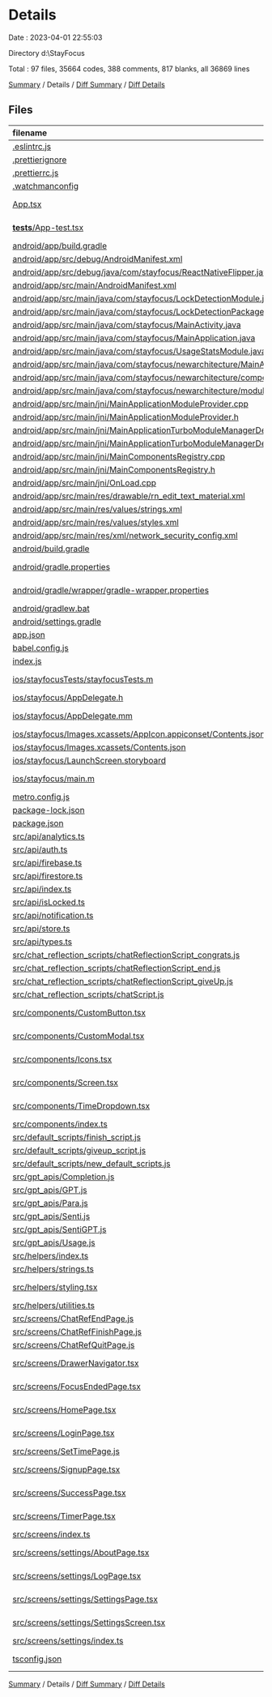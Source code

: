 # Details

Date : 2023-04-01 22:55:03

Directory d:\\StayFocus

Total : 97 files,  35664 codes, 388 comments, 817 blanks, all 36869 lines

[Summary](results.md) / Details / [Diff Summary](diff.md) / [Diff Details](diff-details.md)

## Files
| filename | language | code | comment | blank | total |
| :--- | :--- | ---: | ---: | ---: | ---: |
| [.eslintrc.js](/.eslintrc.js) | JavaScript | 16 | 0 | 1 | 17 |
| [.prettierignore](/.prettierignore) | Ignore | 2 | 0 | 0 | 2 |
| [.prettierrc.js](/.prettierrc.js) | JavaScript | 7 | 0 | 1 | 8 |
| [.watchmanconfig](/.watchmanconfig) | JSON | 1 | 0 | 1 | 2 |
| [App.tsx](/App.tsx) | TypeScript JSX | 69 | 1 | 9 | 79 |
| [__tests__/App-test.tsx](/__tests__/App-test.tsx) | TypeScript JSX | 7 | 4 | 4 | 15 |
| [android/app/build.gradle](/android/app/build.gradle) | Groovy | 157 | 131 | 32 | 320 |
| [android/app/src/debug/AndroidManifest.xml](/android/app/src/debug/AndroidManifest.xml) | XML | 11 | 0 | 3 | 14 |
| [android/app/src/debug/java/com/stayfocus/ReactNativeFlipper.java](/android/app/src/debug/java/com/stayfocus/ReactNativeFlipper.java) | Java | 60 | 8 | 6 | 74 |
| [android/app/src/main/AndroidManifest.xml](/android/app/src/main/AndroidManifest.xml) | XML | 27 | 0 | 3 | 30 |
| [android/app/src/main/java/com/stayfocus/LockDetectionModule.java](/android/app/src/main/java/com/stayfocus/LockDetectionModule.java) | Java | 43 | 3 | 10 | 56 |
| [android/app/src/main/java/com/stayfocus/LockDetectionPackage.java](/android/app/src/main/java/com/stayfocus/LockDetectionPackage.java) | Java | 22 | 0 | 8 | 30 |
| [android/app/src/main/java/com/stayfocus/MainActivity.java](/android/app/src/main/java/com/stayfocus/MainActivity.java) | Java | 40 | 12 | 11 | 63 |
| [android/app/src/main/java/com/stayfocus/MainApplication.java](/android/app/src/main/java/com/stayfocus/MainApplication.java) | Java | 74 | 14 | 12 | 100 |
| [android/app/src/main/java/com/stayfocus/UsageStatsModule.java](/android/app/src/main/java/com/stayfocus/UsageStatsModule.java) | Java | 68 | 0 | 15 | 83 |
| [android/app/src/main/java/com/stayfocus/newarchitecture/MainApplicationReactNativeHost.java](/android/app/src/main/java/com/stayfocus/newarchitecture/MainApplicationReactNativeHost.java) | Java | 83 | 20 | 14 | 117 |
| [android/app/src/main/java/com/stayfocus/newarchitecture/components/MainComponentsRegistry.java](/android/app/src/main/java/com/stayfocus/newarchitecture/components/MainComponentsRegistry.java) | Java | 22 | 8 | 7 | 37 |
| [android/app/src/main/java/com/stayfocus/newarchitecture/modules/MainApplicationTurboModuleManagerDelegate.java](/android/app/src/main/java/com/stayfocus/newarchitecture/modules/MainApplicationTurboModuleManagerDelegate.java) | Java | 30 | 10 | 9 | 49 |
| [android/app/src/main/jni/MainApplicationModuleProvider.cpp](/android/app/src/main/jni/MainApplicationModuleProvider.cpp) | C++ | 16 | 10 | 7 | 33 |
| [android/app/src/main/jni/MainApplicationModuleProvider.h](/android/app/src/main/jni/MainApplicationModuleProvider.h) | C++ | 11 | 0 | 6 | 17 |
| [android/app/src/main/jni/MainApplicationTurboModuleManagerDelegate.cpp](/android/app/src/main/jni/MainApplicationTurboModuleManagerDelegate.cpp) | C++ | 37 | 1 | 8 | 46 |
| [android/app/src/main/jni/MainApplicationTurboModuleManagerDelegate.h](/android/app/src/main/jni/MainApplicationTurboModuleManagerDelegate.h) | C++ | 25 | 5 | 9 | 39 |
| [android/app/src/main/jni/MainComponentsRegistry.cpp](/android/app/src/main/jni/MainComponentsRegistry.cpp) | C++ | 45 | 6 | 15 | 66 |
| [android/app/src/main/jni/MainComponentsRegistry.h](/android/app/src/main/jni/MainComponentsRegistry.h) | C++ | 23 | 1 | 9 | 33 |
| [android/app/src/main/jni/OnLoad.cpp](/android/app/src/main/jni/OnLoad.cpp) | C++ | 10 | 0 | 2 | 12 |
| [android/app/src/main/res/drawable/rn_edit_text_material.xml](/android/app/src/main/res/drawable/rn_edit_text_material.xml) | XML | 11 | 23 | 3 | 37 |
| [android/app/src/main/res/values/strings.xml](/android/app/src/main/res/values/strings.xml) | XML | 3 | 0 | 1 | 4 |
| [android/app/src/main/res/values/styles.xml](/android/app/src/main/res/values/styles.xml) | XML | 5 | 2 | 3 | 10 |
| [android/app/src/main/res/xml/network_security_config.xml](/android/app/src/main/res/xml/network_security_config.xml) | XML | 4 | 0 | 0 | 4 |
| [android/build.gradle](/android/build.gradle) | Groovy | 39 | 9 | 4 | 52 |
| [android/gradle.properties](/android/gradle.properties) | Java Properties | 6 | 26 | 9 | 41 |
| [android/gradle/wrapper/gradle-wrapper.properties](/android/gradle/wrapper/gradle-wrapper.properties) | Java Properties | 5 | 0 | 1 | 6 |
| [android/gradlew.bat](/android/gradlew.bat) | Batch | 68 | 0 | 22 | 90 |
| [android/settings.gradle](/android/settings.gradle) | Groovy | 10 | 0 | 2 | 12 |
| [app.json](/app.json) | JSON | 4 | 0 | 1 | 5 |
| [babel.config.js](/babel.config.js) | JavaScript | 4 | 0 | 1 | 5 |
| [index.js](/index.js) | JavaScript | 4 | 3 | 3 | 10 |
| [ios/stayfocusTests/stayfocusTests.m](/ios/stayfocusTests/stayfocusTests.m) | Objective-C | 53 | 0 | 14 | 67 |
| [ios/stayfocus/AppDelegate.h](/ios/stayfocus/AppDelegate.h) | C++ | 5 | 0 | 4 | 9 |
| [ios/stayfocus/AppDelegate.mm](/ios/stayfocus/AppDelegate.mm) | Objective-C++ | 99 | 6 | 29 | 134 |
| [ios/stayfocus/Images.xcassets/AppIcon.appiconset/Contents.json](/ios/stayfocus/Images.xcassets/AppIcon.appiconset/Contents.json) | JSON | 53 | 0 | 1 | 54 |
| [ios/stayfocus/Images.xcassets/Contents.json](/ios/stayfocus/Images.xcassets/Contents.json) | JSON | 6 | 0 | 1 | 7 |
| [ios/stayfocus/LaunchScreen.storyboard](/ios/stayfocus/LaunchScreen.storyboard) | XML | 46 | 1 | 1 | 48 |
| [ios/stayfocus/main.m](/ios/stayfocus/main.m) | Objective-C | 8 | 0 | 3 | 11 |
| [metro.config.js](/metro.config.js) | JavaScript | 10 | 6 | 2 | 18 |
| [package-lock.json](/package-lock.json) | JSON | 30,122 | 0 | 1 | 30,123 |
| [package.json](/package.json) | JSON | 66 | 0 | 1 | 67 |
| [src/api/analytics.ts](/src/api/analytics.ts) | TypeScript | 35 | 0 | 5 | 40 |
| [src/api/auth.ts](/src/api/auth.ts) | TypeScript | 69 | 5 | 8 | 82 |
| [src/api/firebase.ts](/src/api/firebase.ts) | TypeScript | 11 | 0 | 3 | 14 |
| [src/api/firestore.ts](/src/api/firestore.ts) | TypeScript | 63 | 9 | 10 | 82 |
| [src/api/index.ts](/src/api/index.ts) | TypeScript | 51 | 0 | 10 | 61 |
| [src/api/isLocked.ts](/src/api/isLocked.ts) | TypeScript | 6 | 0 | 2 | 8 |
| [src/api/notification.ts](/src/api/notification.ts) | TypeScript | 115 | 6 | 14 | 135 |
| [src/api/store.ts](/src/api/store.ts) | TypeScript | 114 | 4 | 13 | 131 |
| [src/api/types.ts](/src/api/types.ts) | TypeScript | 25 | 0 | 4 | 29 |
| [src/chat_reflection_scripts/chatReflectionScript_congrats.js](/src/chat_reflection_scripts/chatReflectionScript_congrats.js) | JavaScript | 13 | 0 | 2 | 15 |
| [src/chat_reflection_scripts/chatReflectionScript_end.js](/src/chat_reflection_scripts/chatReflectionScript_end.js) | JavaScript | 8 | 0 | 1 | 9 |
| [src/chat_reflection_scripts/chatReflectionScript_giveUp.js](/src/chat_reflection_scripts/chatReflectionScript_giveUp.js) | JavaScript | 37 | 12 | 5 | 54 |
| [src/chat_reflection_scripts/chatScript.js](/src/chat_reflection_scripts/chatScript.js) | JavaScript | 8 | 0 | 2 | 10 |
| [src/components/CustomButton.tsx](/src/components/CustomButton.tsx) | TypeScript JSX | 38 | 0 | 6 | 44 |
| [src/components/CustomModal.tsx](/src/components/CustomModal.tsx) | TypeScript JSX | 64 | 0 | 6 | 70 |
| [src/components/Icons.tsx](/src/components/Icons.tsx) | TypeScript JSX | 88 | 0 | 7 | 95 |
| [src/components/Screen.tsx](/src/components/Screen.tsx) | TypeScript JSX | 35 | 0 | 7 | 42 |
| [src/components/TimeDropdown.tsx](/src/components/TimeDropdown.tsx) | TypeScript JSX | 123 | 3 | 10 | 136 |
| [src/components/index.ts](/src/components/index.ts) | TypeScript | 5 | 0 | 1 | 6 |
| [src/default_scripts/finish_script.js](/src/default_scripts/finish_script.js) | JavaScript | 5 | 0 | 1 | 6 |
| [src/default_scripts/giveup_script.js](/src/default_scripts/giveup_script.js) | JavaScript | 6 | 0 | 2 | 8 |
| [src/default_scripts/new_default_scripts.js](/src/default_scripts/new_default_scripts.js) | JavaScript | 20 | 0 | 2 | 22 |
| [src/gpt_apis/Completion.js](/src/gpt_apis/Completion.js) | JavaScript | 19 | 0 | 6 | 25 |
| [src/gpt_apis/GPT.js](/src/gpt_apis/GPT.js) | JavaScript | 19 | 0 | 6 | 25 |
| [src/gpt_apis/Para.js](/src/gpt_apis/Para.js) | JavaScript | 21 | 0 | 6 | 27 |
| [src/gpt_apis/Senti.js](/src/gpt_apis/Senti.js) | JavaScript | 23 | 0 | 3 | 26 |
| [src/gpt_apis/SentiGPT.js](/src/gpt_apis/SentiGPT.js) | JavaScript | 19 | 0 | 6 | 25 |
| [src/gpt_apis/Usage.js](/src/gpt_apis/Usage.js) | JavaScript | 34 | 0 | 4 | 38 |
| [src/helpers/index.ts](/src/helpers/index.ts) | TypeScript | 3 | 0 | 1 | 4 |
| [src/helpers/strings.ts](/src/helpers/strings.ts) | TypeScript | 85 | 0 | 7 | 92 |
| [src/helpers/styling.tsx](/src/helpers/styling.tsx) | TypeScript JSX | 43 | 0 | 9 | 52 |
| [src/helpers/utilities.ts](/src/helpers/utilities.ts) | TypeScript | 44 | 1 | 8 | 53 |
| [src/screens/ChatRefEndPage.js](/src/screens/ChatRefEndPage.js) | JavaScript | 467 | 6 | 57 | 530 |
| [src/screens/ChatRefFinishPage.js](/src/screens/ChatRefFinishPage.js) | JavaScript | 475 | 7 | 62 | 544 |
| [src/screens/ChatRefQuitPage.js](/src/screens/ChatRefQuitPage.js) | JavaScript | 591 | 7 | 76 | 674 |
| [src/screens/DrawerNavigator.tsx](/src/screens/DrawerNavigator.tsx) | TypeScript JSX | 82 | 0 | 6 | 88 |
| [src/screens/FocusEndedPage.tsx](/src/screens/FocusEndedPage.tsx) | TypeScript JSX | 53 | 2 | 11 | 66 |
| [src/screens/HomePage.tsx](/src/screens/HomePage.tsx) | TypeScript JSX | 121 | 3 | 15 | 139 |
| [src/screens/LoginPage.tsx](/src/screens/LoginPage.tsx) | TypeScript JSX | 109 | 0 | 9 | 118 |
| [src/screens/SetTimePage.js](/src/screens/SetTimePage.js) | JavaScript | 270 | 0 | 27 | 297 |
| [src/screens/SignupPage.tsx](/src/screens/SignupPage.tsx) | TypeScript JSX | 135 | 1 | 8 | 144 |
| [src/screens/SuccessPage.tsx](/src/screens/SuccessPage.tsx) | TypeScript JSX | 86 | 0 | 7 | 93 |
| [src/screens/TimerPage.tsx](/src/screens/TimerPage.tsx) | TypeScript JSX | 210 | 7 | 24 | 241 |
| [src/screens/index.ts](/src/screens/index.ts) | TypeScript | 10 | 0 | 1 | 11 |
| [src/screens/settings/AboutPage.tsx](/src/screens/settings/AboutPage.tsx) | TypeScript JSX | 24 | 0 | 5 | 29 |
| [src/screens/settings/LogPage.tsx](/src/screens/settings/LogPage.tsx) | TypeScript JSX | 103 | 1 | 8 | 112 |
| [src/screens/settings/SettingsPage.tsx](/src/screens/settings/SettingsPage.tsx) | TypeScript JSX | 96 | 1 | 9 | 106 |
| [src/screens/settings/SettingsScreen.tsx](/src/screens/settings/SettingsScreen.tsx) | TypeScript JSX | 37 | 0 | 3 | 40 |
| [src/screens/settings/index.ts](/src/screens/settings/index.ts) | TypeScript | 3 | 0 | 1 | 4 |
| [tsconfig.json](/tsconfig.json) | JSON with Comments | 6 | 3 | 2 | 11 |

[Summary](results.md) / Details / [Diff Summary](diff.md) / [Diff Details](diff-details.md)